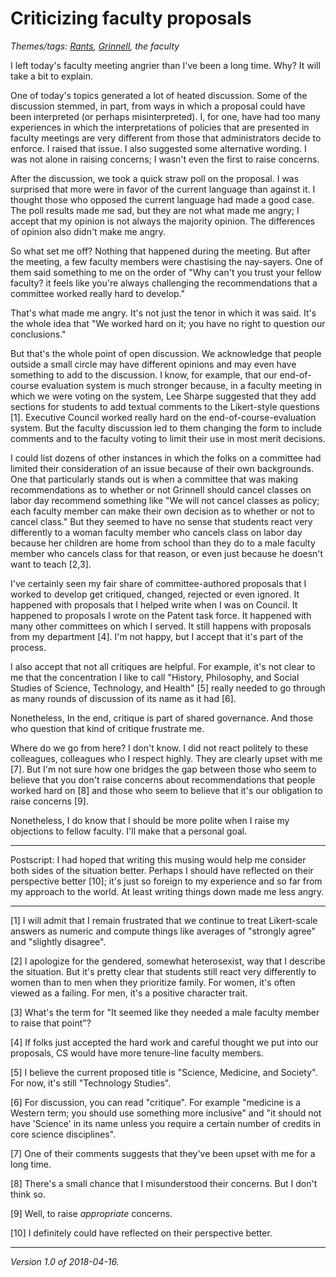 Criticizing faculty proposals
=============================

*Themes/tags: [Rants](index-rants), [Grinnell](index-grinnell), the faculty*

I left today's faculty meeting angrier than I've been a long time.  Why?
It will take a bit to explain.

One of today's topics generated a lot of heated discussion.  Some of
the discussion stemmed, in part, from ways in which a proposal could
have been interpreted (or perhaps misinterpreted).  I, for one, have
had too many experiences in which the interpretations of policies that
are presented in faculty meetings are very different from those that
administrators decide to enforce.  I raised that issue.  I also suggested
some alternative wording.  I was not alone in raising concerns; I wasn't
even the first to raise concerns.

After the discussion, we took a quick straw poll on the proposal.
I was surprised that more were in favor of the current language than
against it.  I thought those who opposed the current language had made
a good case.  The poll results made me sad, but they are not what made
me angry; I accept that my opinion is not always the majority opinion.
The differences of opinion also didn't make me angry.

So what set me off?  Nothing that happened during the meeting.  But after
the meeting, a few faculty members were chastising the nay-sayers.
One of them said something to me on the order of "Why can't you trust
your fellow faculty?  it feels like you're always challenging the
recommendations that a committee worked really hard to develop."

That's what made me angry.  It's not just the tenor in which it was
said.  It's the whole idea that "We worked hard on it; you have no right
to question our conclusions."

But that's the whole point of open discussion.  We acknowledge that
people outside a small circle may have different opinions and may
even have something to add to the discussion.  I know, for example,
that our end-of-course evaluation system is much stronger because,
in a faculty meeting in which we were voting on the system, Lee Sharpe
suggested that they add sections for students to add textual comments
to the Likert-style questions [1].  Executive Council worked really hard
on the end-of-course-evaluation system.  But the faculty discussion led
to them changing the form to include comments and to the faculty voting
to limit their use in most merit decisions.

I could list dozens of other instances in which the folks on a
committee had limited their consideration of an issue because of their
own backgrounds.  One that particularly stands out is when a committee
that was making recommendations as to whether or not Grinnell should
cancel classes on labor day recommend something like "We will not cancel
classes as policy; each faculty member can make their own decision as to
whether or not to cancel class."  But they seemed to have no sense that
students react very differently to a woman faculty member who cancels
class on labor day because her children are home from school than they
do to a male faculty member who cancels class for that reason, or even
just because he doesn't want to teach [2,3].

I've certainly seen my fair share of committee-authored proposals that I
worked to develop get critiqued, changed, rejected or even ignored.
It happened with proposals that I helped write when I was on Council.
It happened to proposals I wrote on the Patent task force.  It happened
with many other committees on which I served.  It still happens with
proposals from my department [4].  I'm not happy, but I accept that it's
part of the process.

I also accept that not all critiques are helpful.  For example, it's not
clear to me that the concentration I like to call "History, Philosophy,
and Social Studies of Science, Technology, and Health" [5] really needed
to go through as many rounds of discussion of its name as it had [6].

Nonetheless, In the end, critique is part of shared governance.  And those
who question that kind of critique frustrate me.

Where do we go from here?  I don't know.  I did not react politely to
these colleagues, colleagues who I respect highly.  They are clearly
upset with me [7].  But I'm not sure how one bridges the gap between those
who seem to believe that you don't raise concerns about recommendations
that people worked hard on [8] and those who seem to believe that it's our
obligation to raise concerns [9].

Nonetheless, I do know that I should be more polite when I raise my
objections to fellow faculty.  I'll make that a personal goal.

---

Postscript: I had hoped that writing this musing would help me consider
both sides of the situation better.  Perhaps I should have reflected on
their perspective better [10]; it's just so foreign to my experience and
so far from my approach to the world.  At least writing things down made
me less angry.

---

[1] I will admit that I remain frustrated that we continue to treat
Likert-scale answers as numeric and compute things like averages of
"strongly agree" and "slightly disagree".  

[2] I apologize for the gendered, somewhat heterosexist, way that I
describe the situation.  But it's pretty clear that students still react
very differently to women than to men when they prioritize family.  For
women, it's often viewed as a failing.  For men, it's a positive character
trait.

[3] What's the term for "It seemed like they needed a male faculty member
to raise that point"?

[4] If folks just accepted the hard work and careful thought we put into
our proposals, CS would have more tenure-line faculty members.

[5] I believe the current proposed title is "Science, Medicine, and Society".
For now, it's still "Technology Studies".

[6] For discussion, you can read "critique".  For example "medicine is a
Western term; you should use something more inclusive" and "it should not
have 'Science' in its name unless you require a certain number of credits
in core science disciplines".

[7] One of their comments suggests that they've been upset with me for
a long time.

[8] There's a small chance that I misunderstood their concerns.  But I
don't think so.

[9] Well, to raise *appropriate* concerns.

[10] I definitely could have reflected on their perspective better.

---

*Version 1.0 of 2018-04-16.*
